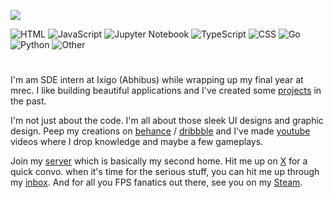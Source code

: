 ![](https://github.com/rohzzn/rohzzn/blob/main/Gif.gif)

![HTML](https://img.shields.io/static/v1?style=flat-square&label=%E2%A0%80&color=555&labelColor=%23e34c26&message=HTML%EF%B8%B145.3%25)
![JavaScript](https://img.shields.io/static/v1?style=flat-square&label=%E2%A0%80&color=555&labelColor=%23f1e05a&message=JavaScript%EF%B8%B121.3%25)
![Jupyter Notebook](https://img.shields.io/static/v1?style=flat-square&label=%E2%A0%80&color=555&labelColor=%23DA5B0B&message=Jupyter%20Notebook%EF%B8%B117.6%25)
![TypeScript](https://img.shields.io/static/v1?style=flat-square&label=%E2%A0%80&color=555&labelColor=%233178c6&message=TypeScript%EF%B8%B19%25)
![CSS](https://img.shields.io/static/v1?style=flat-square&label=%E2%A0%80&color=555&labelColor=%23563d7c&message=CSS%EF%B8%B13.7%25)
![Go](https://img.shields.io/static/v1?style=flat-square&label=%E2%A0%80&color=555&labelColor=%2300ADD8&message=Go%EF%B8%B11.1%25)
![Python](https://img.shields.io/static/v1?style=flat-square&label=%E2%A0%80&color=555&labelColor=%233572A5&message=Python%EF%B8%B11%25)
![Other](https://img.shields.io/static/v1?style=flat-square&label=%E2%A0%80&color=555&labelColor=%23ededed&message=Other%EF%B8%B10.6%25)
 

#

I'm am SDE intern at Ixigo (Abhibus) while wrapping up my final year at mrec. I like building beautiful applications and I've created some [projects](https://github.com/rohzzn/rohzzn/blob/main/Projects.md) in the past.

I'm not just about the code. I'm all about those sleek UI designs and graphic design. Peep my creations on [behance](https://www.behance.net/rohzzn) / [dribbble](https://dribbble.com/rohzzn)
and I've made [youtube](https://youtube.com/rohzzn) videos where I drop knowledge and maybe a few gameplays.

Join my [server](https://discord.gg/qKVQZ4Rha3) which is basically my second home. Hit me up on [X](https://x.com/rohzzn) for a quick convo. when it's time for the serious stuff, you can hit me up through my [inbox](mailto:rohan.mbox@gmail.com). And for all you FPS fanatics out there, see you on my [Steam](https://steamcommunity.com/id/rohzzn/).


